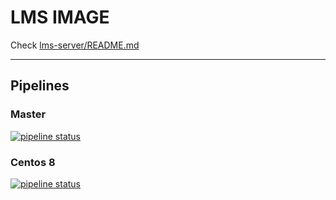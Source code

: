 # LMS IMAGE

Check [lms-server/README.md](lms-server/README.md)

---

## Pipelines

### Master

[![pipeline status](https://git.lambdasolutions.net/infrastructure/lambda-ansible-playbook/badges/master/pipeline.svg)](https://git.lambdasolutions.net/infrastructure/lambda-ansible-playbook/-/commits/master)

### Centos 8

[![pipeline status](https://git.lambdasolutions.net/infrastructure/lambda-ansible-playbook/badges/centos8/pipeline.svg)](https://git.lambdasolutions.net/infrastructure/lambda-ansible-playbook/-/commits/centos8)
